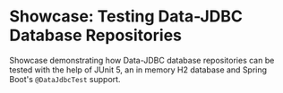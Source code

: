 # Showcase: Testing Data-JDBC Database Repositories

Showcase demonstrating how Data-JDBC database repositories can be tested with the
help of JUnit 5, an in memory H2 database and Spring Boot's `@DataJdbcTest` support.
